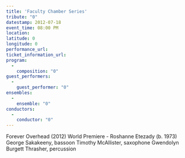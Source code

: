```yaml
---
title: 'Faculty Chamber Series'
tribute: "0"
datestamp: 2012-07-18
event_time: 08:00 PM
location: 
latitude: 0
longitude: 0
performance_url: 
ticket_information_url: 
program: 
  -
    composition: "0"
guest_performers: 
  -
    guest_performer: "0"
ensembles: 
  -
    ensemble: "0"
conductors: 
  -
    conductor: "0"
---
```

Forever Overhead (2012) World Premiere - Roshanne Etezady (b. 1973)
George Sakakeeny, bassoon
Timothy McAllister, saxophone
Gwendolyn Burgett Thrasher, percussion